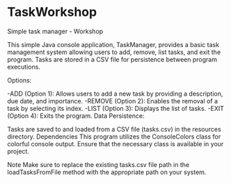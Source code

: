 # TaskWorkshop
Simple task manager - Workshop

This simple Java console application, TaskManager, provides a basic task management system allowing users to add, remove, list tasks, and exit the program. Tasks are stored in a CSV file for persistence between program executions.

Options:

-ADD (Option 1): Allows users to add a new task by providing a description, due date, and importance.
-REMOVE (Option 2): Enables the removal of a task by selecting its index.
-LIST (Option 3): Displays the list of tasks.
-EXIT (Option 4): Exits the program.
Data Persistence:

Tasks are saved to and loaded from a CSV file (tasks.csv) in the resources directory.
Dependencies
This program utilizes the ConsoleColors class for colorful console output. Ensure that the necessary class is available in your project.

Note
Make sure to replace the existing tasks.csv file path in the loadTasksFromFile method with the appropriate path on your system.





